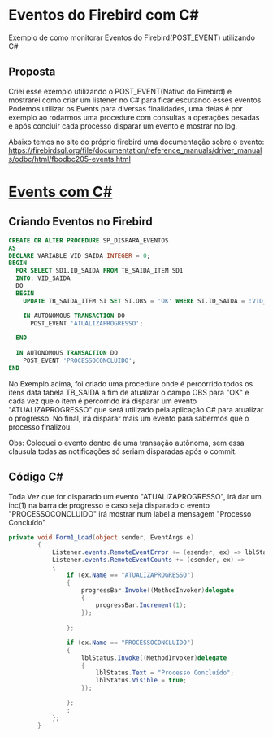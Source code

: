 # Eventos do Firebird com C#
Exemplo de como monitorar Eventos do Firebird(POST_EVENT) utilizando C#

## Proposta
Criei esse exemplo utilizando o POST_EVENT(Nativo do Firebird) e mostrarei como criar um listener no C# para ficar escutando esses eventos. Podemos utilizar os Events para diversas finalidades, uma delas é por exemplo ao rodarmos uma procedure com consultas a operações pesadas e após concluir cada processo disparar um evento e mostrar no log.

Abaixo temos no site do próprio firebird uma documentação sobre o evento:
https://firebirdsql.org/file/documentation/reference_manuals/driver_manuals/odbc/html/fbodbc205-events.html



# [Events com C#](#)

## Criando Eventos no Firebird
```sql
CREATE OR ALTER PROCEDURE SP_DISPARA_EVENTOS
AS
DECLARE VARIABLE VID_SAIDA INTEGER = 0;
BEGIN
  FOR SELECT SD1.ID_SAIDA FROM TB_SAIDA_ITEM SD1
  INTO: VID_SAIDA
  DO
  BEGIN
    UPDATE TB_SAIDA_ITEM SI SET SI.OBS = 'OK' WHERE SI.ID_SAIDA = :VID_SAIDA;

    IN AUTONOMOUS TRANSACTION DO
      POST_EVENT 'ATUALIZAPROGRESSO';

  END  
  
  IN AUTONOMOUS TRANSACTION DO
    POST_EVENT 'PROCESSOCONCLUIDO';  
END
```
No Exemplo acima, foi criado uma procedure onde é percorrido todos os itens data tabela TB_SAIDA a fim de atualizar o campo OBS para "OK" e cada vez que o item é percorrido irá disparar um evento "ATUALIZAPROGRESSO" que será utilizado pela aplicação C# para atualizar o progresso. No final, irá disparar mais um evento para sabermos que o processo finalizou.

Obs: Coloquei o evento dentro de uma transação autônoma, sem essa clausula todas as notificações só seriam disparadas após o commit.

## Código C#
Toda Vez que for disparado um evento "ATUALIZAPROGRESSO", irá dar um inc(1) na barra de progresso e caso seja disparado o evento "PROCESSOCONCLUIDO" irá mostrar num label a mensagem "Processo Concluído"

```c#
private void Form1_Load(object sender, EventArgs e)
        {
            Listener.events.RemoteEventError += (esender, ex) => lblStatus.Text = $"ERRO: {ex.Error}";
            Listener.events.RemoteEventCounts += (esender, ex) =>
            {
                if (ex.Name == "ATUALIZAPROGRESSO")
                {
                    progressBar.Invoke((MethodInvoker)delegate
                    {
                        progressBar.Increment(1);
                    });
                    
                };

                if (ex.Name == "PROCESSOCONCLUIDO")
                {
                    lblStatus.Invoke((MethodInvoker)delegate
                    {
                        lblStatus.Text = "Processo Concluído";
                        lblStatus.Visible = true;
                    });

                };
                ;
            };
        } 

```



